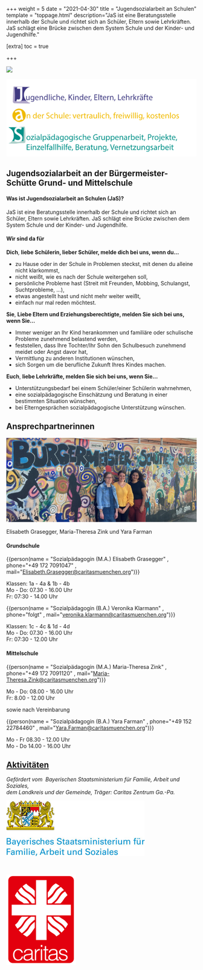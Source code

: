 +++
weight = 5
date = "2021-04-30"
title = "Jugendsozialarbeit an Schulen"
template = "toppage.html"
description="JaS ist eine Beratungsstelle innerhalb der Schule und richtet sich an Schüler, Eltern sowie Lehrkräften. JaS schlägt eine Brücke zwischen dem System Schule und der Kinder- und Jugendhilfe."

[extra]
toc = true

+++

<div class="triple">

![](infos/jugendsozialarbeit/images/JaS.png)

![](images/JaS_einzeln.png)

</div>

## **Jugendsozialarbeit an der Bürgermeister-Schütte Grund- und Mittelschule**

#### **Was ist Jugendsozialarbeit an Schulen (JaS)?**

JaS ist eine Beratungsstelle innerhalb der Schule und richtet sich an Schüler, Eltern sowie Lehrkräften. JaS schlägt eine Brücke zwischen dem System Schule und der Kinder- und Jugendhilfe.

<!-- more -->

#### Wir sind da für

**Dich**, **liebe Schülerin, lieber Schüler, melde dich bei uns, wenn du…**

- zu Hause oder in der Schule in Problemen steckst, mit denen du alleine nicht klarkommst,
- nicht weißt, wie es nach der Schule weitergehen soll,
- persönliche Probleme hast (Streit mit Freunden, Mobbing, Schulangst, Suchtprobleme, …),
- etwas angestellt hast und nicht mehr weiter weißt,
- einfach nur mal reden möchtest.

**Sie**, **Liebe Eltern und Erziehungsberechtigte, melden Sie sich bei uns, wenn Sie…**

- Immer weniger an Ihr Kind herankommen und familiäre oder schulische Probleme zunehmend belastend werden,
- feststellen, dass Ihre Tochter/Ihr Sohn den Schulbesuch zunehmend meidet oder Angst davor hat,
- Vermittlung zu anderen Institutionen wünschen,
- sich Sorgen um die berufliche Zukunft Ihres Kindes machen.

**Euch**, **liebe Lehrkräfte, melden Sie sich bei uns, wenn Sie…**

- Unterstützungsbedarf bei einem Schüler/einer Schülerin wahrnehmen,
- eine sozialpädagogische Einschätzung und Beratung in einer bestimmten Situation wünschen,
- bei Elterngesprächen sozialpädagogische Unterstützung wünschen.

## **Ansprechpartnerinnen**

![](images/team.jpeg)

Elisabeth Grasegger, Maria-Theresa Zink und Yara Farman 

#### **Grundschule**

{{person(name = "Sozialpädagogin (M.A.) Elisabeth Grasegger" , phone="+49 172 7091047" , mail="Elisabeth.Grasegger@caritasmuenchen.org")}}

Klassen: 1a - 4a & 1b - 4b  
Mo - Do: 07.30 - 16.00 Uhr  
Fr: 07:30 - 14.00 Uhr  

{{person(name = "Sozialpädagogin (B.A.) Veronika Klarmann" , phone="folgt" , mail="veronika.klarmann@caritasmuenchen.org")}}

Klassen: 1c - 4c & 1d - 4d  
Mo - Do: 07.30 - 16.00 Uhr  
Fr: 07:30 - 12.00 Uhr  

#### **Mittelschule**

{{person(name = "Sozialpädagogin (M.A.) Maria-Theresa Zink" , phone="+49 172 7091120" , mail="Maria-Theresa.Zink@caritasmuenchen.org")}}

Mo - Do: 08.00 - 16.00 Uhr  
Fr: 8.00 - 12.00 Uhr  

sowie nach Vereinbarung

{{person(name = "Sozialpädagogin (B.A.) Yara Farman" , phone="+49 152 22784460" , mail="Yara.Farman@caritasmuenchen.org")}}

Mo - Fr 08.30 - 12.00 Uhr  
Mo - Do 14.00 - 16.00 Uhr  

## [Aktivitäten](/categories/jugendsozialarbeit-an-schulen/)


_Gefördert vom  Bayerischen Staatsministerium für Familie, Arbeit und Soziales,_  
_dem Landkreis und der Gemeinde, Träger: Caritas Zentrum Ga.-Pa._
<div class="triple">

![](images/bayrisches-staatsministerium.jpg)

<br>

![](images/caritas_logo.png)

</div>
